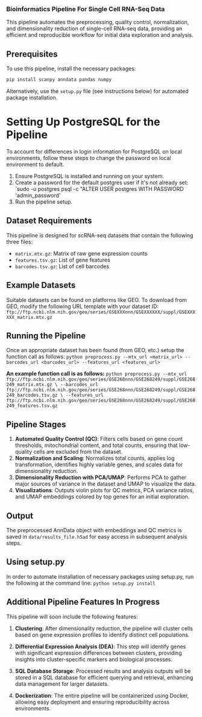 ### Bioinformatics Pipeline For Single Cell RNA-Seq Data

This pipeline automates the preprocessing, quality control, normalization, and dimensionality reduction of single-cell RNA-seq data, providing an efficient and reproducible workflow for initial data exploration and analysis.

## Prerequisites

To use this pipeline, install the necessary packages:
```bash
pip install scanpy anndata pandas numpy
```
Alternatively, use the `setup.py` file (see instructions below) for automated package installation.

# Setting Up PostgreSQL for the Pipeline
To account for differences in login information for PostgreSQL on local environments, follow these steps to change the password on local environment to default.
1. Ensure PostgreSQL is installed and running on your system.
2. Create a password for the default postgres user if it's not already set:
`sudo -u postgres psql -c "ALTER USER postgres WITH PASSWORD 'admin_password'
3. Run the pipeline setup.


## Dataset Requirements
This pipeline is designed for scRNA-seq datasets that contain the following three files:
* `matrix.mtx.gz`: Matrix of raw gene expression counts
* `features.tsv.gz`: List of gene features
* `barcodes.tsv.gz`: List of cell barcodes

## Example Datasets
Suitable datasets can be found on platforms like GEO. To download from GEO, modify the following URL template with your dataset ID:
`ftp://ftp.ncbi.nlm.nih.gov/geo/series/GSEXXXnnn/GSEXXXXXX/suppl/GSEXXXXXX_matrix.mtx.gz`

## Running the Pipeline
Once an appropriate dataset has been found (from GEO, etc.) setup the function call as follows:
`python preprocess.py --mtx_url <matrix_url> --barcodes_url <barcodes_url> --features_url <features_url>`

**An example function call is as follows:**
`python preprocess.py --mtx_url ftp://ftp.ncbi.nlm.nih.gov/geo/series/GSE268nnn/GSE268249/suppl/GSE268249_matrix.mtx.gz \
--barcodes_url ftp://ftp.ncbi.nlm.nih.gov/geo/series/GSE268nnn/GSE268249/suppl/GSE268249_barcodes.tsv.gz \
--features_url ftp://ftp.ncbi.nlm.nih.gov/geo/series/GSE268nnn/GSE268249/suppl/GSE268249_features.tsv.gz`

## Pipeline Stages
1. **Automated Quality Control (QC)**: Filters cells based on gene count thresholds, mitochondrial content, and total counts, ensuring that low-quality cells are excluded from the dataset.
2. **Normalization and Scaling**:  Normalizes total counts, applies log transformation, identifies highly variable genes, and scales data for dimensionality reduction.
3. **Dimensionality Reduction with PCA/UMAP**: Performs PCA to gather major sources of variance in the dataset and UMAP to visualize the data.
4. **Visualizations**: Outputs violin plots for QC metrics, PCA variance ratios, and UMAP embeddings colored by top genes for an initial exploration.

## Output 
The preprocessed AnnData object with embeddings and QC metrics is saved in `data/results_file.h5ad` for easy access in subsequent analysis steps.

## Using setup.py 
In order to automate installation of necessary packages using setup.py, run the following at the command line: 
`python setup.py install`

## Additional Pipeline Features In Progress
This pipeline will soon include the following features:

1. **Clustering**: After dimensionality reduction, the pipeline will cluster cells based on gene expression profiles to identify distinct cell populations.

2. **Differential Expression Analysis (DEA)**: This step will identify genes with significant expression differences between clusters, providing insights into cluster-specific markers and biological processes.

3. **SQL Database Storage**: Processed results and analysis outputs will be stored in a SQL database for efficient querying and retrieval, enhancing data management for larger datasets.

4. **Dockerization**: The entire pipeline will be containerized using Docker, allowing easy deployment and ensuring reproducibility across environments.